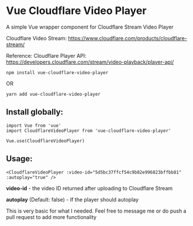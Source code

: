 # Vue Cloudflare Video Player

A simple Vue wrapper component for Cloudflare Stream Video Player

Cloudflare Video Stream: https://www.cloudflare.com/products/cloudflare-stream/

Reference: Cloudflare Player API: https://developers.cloudflare.com/stream/video-playback/player-api/

```
npm install vue-cloudflare-video-player
```

OR

```
yarn add vue-cloudflare-video-player
```

## Install globally:

```
import Vue from 'vue'
import CloudflareVideoPlayer from 'vue-cloudflare-video-player'

Vue.use(CloudflareVideoPlayer)
```

## Usage:

```
<CloudflareVideoPlayer :video-id="5d5bc37ffcf54c9b82e996823bffbb81" :autoplay="true" />
```

**video-id** - the video ID returned after uploading to Cloudflare Stream

**autoplay** (Default: false) - If the player should autoplay

This is very basic for what I needed. Feel free to message me or do push a pull request to add more functionality

